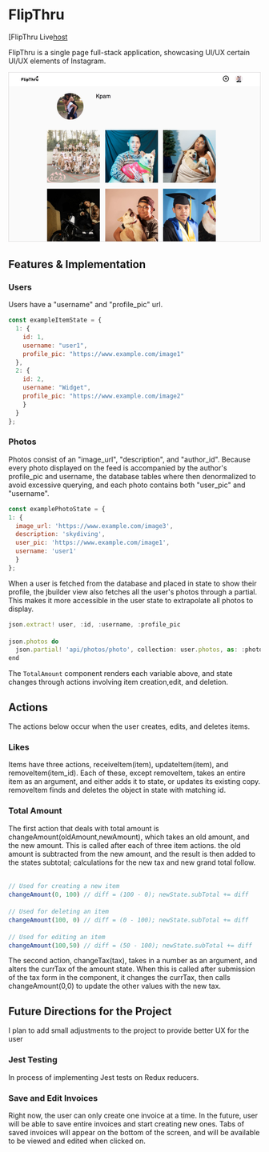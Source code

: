 # FlipThru

[FlipThru Live[host]

[host]: http://flipthru.herokuapp.com


FlipThru is a single page full-stack application, showcasing UI/UX certain UI/UX elements of Instagram.

<a href="http://flipthru.herokuapp.com">
  <img src="https://raw.githubusercontent.com/kpam92/flip_thru/master/app/assets/images/screenshot.png"/>
</a>

## Features & Implementation

### Users

  Users have a "username" and "profile_pic" url.

  ```javascript
  const exampleItemState = {
    1: {
      id: 1,
      username: "user1",
      profile_pic: "https://www.example.com/image1"
    },
    2: {
      id: 2,
      username: "Widget",
      profile_pic: "https://www.example.com/image2"
      }
    }
  };
  ```
### Photos

Photos consist of an "image_url", "description", and "author_id". Because every photo displayed on the feed is accompanied by the author's profile_pic and username, the database tables where then denormalized to avoid excessive querying, and each photo contains both "user_pic" and "username".

  ```javascript
  const examplePhotoState = {
  1: {
    image_url: 'https://www.example.com/image3',
    description: 'skydiving',
    user_pic: 'https://www.example.com/image1',
    username: 'user1'
    }
  };
  ```
When a user is fetched from the database and placed in state to show their profile, the jbuilder view also fetches all the user's photos through a partial. This makes it more accessible in the user state to extrapolate all photos to display.

  ```javascript
  json.extract! user, :id, :username, :profile_pic

  json.photos do
    json.partial! 'api/photos/photo', collection: user.photos, as: :photo
  end
  ```

The `TotalAmount` component renders each variable above, and state changes through actions involving item creation,edit, and deletion.

## Actions
  The actions below occur when the user creates, edits, and deletes items.

### Likes

  Items have three actions, receiveItem(item), updateItem(item), and removeItem(item_id). Each of these, except removeItem, takes an entire item as an argument, and either adds it to state, or updates its existing copy. removeItem finds and deletes the object in state with matching id.

### Total Amount

  The first action that deals with total amount is changeAmount(oldAmount,newAmount), which takes an old amount, and the new amount. This is called after each of three item actions. the old amount is subtracted from the new amount, and the result is then added to the states subtotal; calculations for the new tax and new grand total follow.
  ```javascript

  // Used for creating a new item
  changeAmount(0, 100) // diff = (100 - 0); newState.subTotal += diff

  // Used for deleting an item
  changeAmount(100, 0) // diff = (0 - 100); newState.subTotal += diff

  // Used for editing an item
  changeAmount(100,50) // diff = (50 - 100); newState.subTotal += diff

  ```

  The second action, changeTax(tax), takes in a number as an argument, and alters the currTax of the amount state. When this is called after submission of the tax form in the component, it changes the currTax, then calls changeAmount(0,0) to update the other values with the new tax.

## Future Directions for the Project

I plan to add small adjustments to the project to provide better UX for the user

### Jest Testing

In process of implementing Jest tests on Redux reducers.

### Save and Edit Invoices

Right now, the user can only create one invoice at a time. In the future, user will be able to save entire invoices and start creating new ones. Tabs of saved invoices will appear on the bottom of the screen, and will be available to be viewed and edited when clicked on.
